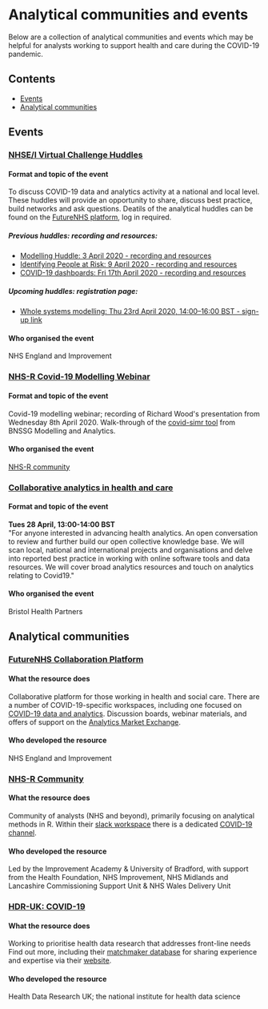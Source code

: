 # Analytical communities and events

Below are a collection of analytical communities and events which may be helpful for analysts working to support health and care during the COVID-19 pandemic.

## Contents
* [Events](https://github.com/HFAnalyticsLab/COVID19_Resources/blob/master/Communities_and_Events.md#events)
* [Analytical communities](https://github.com/HFAnalyticsLab/COVID19_Resources/blob/master/Communities_and_Events.md#analytical-communities)

## Events

### [NHSE/I Virtual Challenge Huddles](https://future.nhs.uk/DataAnalyticsCovid19/view?objectID=18976912)
#### Format and topic of the event
To discuss COVID-19 data and analytics activity at a national and local level. These huddles will provide an opportunity to share, discuss best practice, build networks and ask questions.
Deatils of the analytical huddles can be found on the [FutureNHS platform](https://future.nhs.uk/DataAnalyticsCovid19/view?objectID=18976912), log in required. 

##### Previous huddles: recording and resources:
* [Modelling Huddle: 3 April 2020 - recording and resources](https://future.nhs.uk/DataAnalyticsCovid19/view?objectID=19407216)
* [Identifying People at Risk: 9 April 2020 - recording and resources](https://future.nhs.uk/DataAnalyticsCovid19/view?objectId=19532528)
* [COVID-19 dashboards: Fri 17th April 2020 - recording and resources](https://future.nhs.uk/DataAnalyticsCovid19/view?objectID=19638768)
##### Upcoming huddles: registration page:
* [Whole systems modelling: Thu 23rd April 2020, 14:00–16:00 BST - sign-up link](https://www.eventbrite.co.uk/e/data-and-analytics-covid-19-virtual-huddle-whole-systems-modelling-tickets-102966391248)
#### Who organised the event
NHS England and Improvement 

### [NHS-R Covid-19 Modelling Webinar](https://nhsrcommunity.com/learn-r/workshops/covid-19-modelling-webinar/)
#### Format and topic of the event
Covid-19 modelling webinar; recording of Richard Wood's presentation from Wednesday 8th April 2020. Walk-through of the [covid-simr tool]( https://github.com/nhs-bnssg-analytics/covid-simr) from BNSSG Modelling and Analytics. 
#### Who organised the event
[NHS-R community](https://twitter.com/NHSrCommunity)

### [Collaborative analytics in health and care](https://www.eventbrite.co.uk/e/webinar-collaborative-analytics-in-health-and-care-tickets-102252475908)
#### Format and topic of the event
**Tues 28 April, 13:00-14:00 BST**  
"For anyone interested in advancing health analytics. An open conversation to review and further build our open collective knowledge base. We will scan local, national and international projects and organisations and delve into reported best practice in working with online software tools and data resources. We will cover broad analytics resources and touch on analytics relating to Covid19."  
#### Who organised the event
Bristol Health Partners

## Analytical communities

### [FutureNHS Collaboration Platform](https://future.nhs.uk/)
#### What the resource does
Collaborative platform for those working in health and social care. There are a number of COVID-19-specific workspaces, including one focused on [COVID-19 data and analytics](https://future.nhs.uk/DataAnalyticsCovid19/grouphome). Discussion boards, webinar materials, and offers of support on the [Analytics Market Exchange](https://future.nhs.uk/DataAnalyticsCovid19/view?objectID=18976656).
#### Who developed the resource
NHS England and Improvement

### [NHS-R Community](https://nhsrcommunity.com/)
#### What the resource does
Community of analysts (NHS and beyond), primarily focusing on analytical methods in R. Within their [slack workspace](https://nhsrcommunity.slack.com/) there is a dedicated [COVID-19 channel](https://nhsrcommunity.slack.com/#covid-19). 
#### Who developed the resource
Led by the Improvement Academy & University of Bradford, with support from the Health Foundation, NHS Improvement, NHS Midlands and Lancashire Commissioning Support Unit & NHS Wales Delivery Unit

### [HDR-UK: COVID-19](https://www.hdruk.ac.uk/covid-19/)
#### What the resource does
Working to prioritise health data research that addresses front-line needs  Find out more, including their [matchmaker database](https://docs.google.com/spreadsheets/d/1Kr17P_Lsoh-9dGUlxzdxXPAEKdaZB39DpF9Eqqp8ehg/edit?usp=sharing) for sharing experience and expertise via their [website](https://www.hdruk.ac.uk/covid-19/). 
#### Who developed the resource
Health Data Research UK; the national institute for health data science



